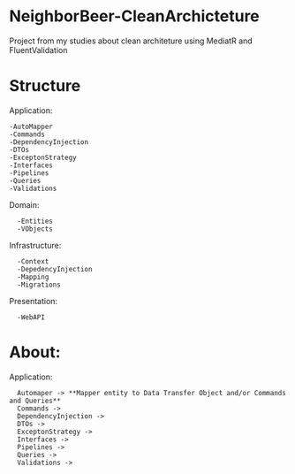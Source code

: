 # NeighborBeer-CleanArchicteture
Project from my studies about clean architeture using MediatR and FluentValidation

# Structure

  Application:
  
    -AutoMapper
    -Commands
    -DependencyInjection
    -DTOs
    -ExceptonStrategy
    -Interfaces
    -Pipelines
    -Queries
    -Validations
    
  Domain:
     
      -Entities
      -VObjects

  Infrastructure:
 
      -Context
      -DepedencyInjection
      -Mapping
      -Migrations
      
  Presentation:
    
      -WebAPI
      
      
# About:

  Application:
    
      Automaper -> **Mapper entity to Data Transfer Object and/or Commands and Queries**
      Commands ->
      DependencyInjection ->
      DTOs ->
      ExceptonStrategy ->
      Interfaces ->
      Pipelines ->
      Queries ->
      Validations ->
